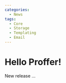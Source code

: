 ```yaml
---
categories: 
  - News
tags:
  - Core
  - Storage
  - Templating
  - Email
---
```


# Hello Proffer!

New release ...
